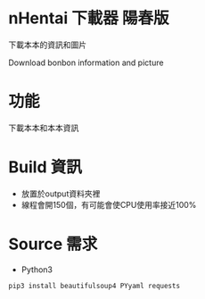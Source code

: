 # nHentai 下載器 陽春版

下載本本的資訊和圖片

Download bonbon information and picture

# 功能
下載本本和本本資訊

# Build 資訊
  - 放置於output資料夾裡
  - 線程會開150個，有可能會使CPU使用率接近100%

# Source 需求
  - Python3
```sh
pip3 install beautifulsoup4 PYyaml requests
```

